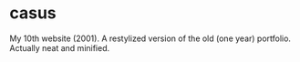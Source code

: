 # casus
My 10th website (2001). A restylized version of the old (one year) portfolio. Actually neat and minified.
